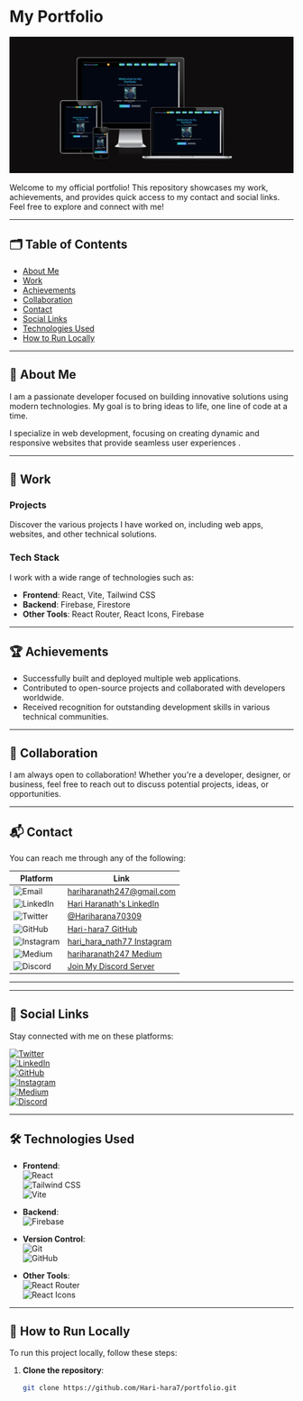 #  My Portfolio

![Portfolio Banner](banner.png)

Welcome to my official portfolio! This repository showcases my work, achievements, and provides quick access to my contact and social links. Feel free to explore and connect with me!

---

## 🗂 Table of Contents
- [About Me](#about-me)
- [Work](#work)
- [Achievements](#achievements)
- [Collaboration](#collaboration)
- [Contact](#contact)
- [Social Links](#social-links)
- [Technologies Used](#technologies-used)
- [How to Run Locally](#how-to-run-locally)

---

## 👤 About Me

I am a passionate developer focused on building innovative solutions using modern technologies. My goal is to bring ideas to life, one line of code at a time.

I specialize in web development, focusing on creating dynamic and responsive websites that provide seamless user experiences .

---

## 💼 Work

### Projects
Discover the various projects I have worked on, including web apps, websites, and other technical solutions.

### Tech Stack
I work with a wide range of technologies such as:
- **Frontend**: React, Vite, Tailwind CSS
- **Backend**: Firebase, Firestore
- **Other Tools**: React Router, React Icons, Firebase

---

## 🏆 Achievements
- Successfully built and deployed multiple web applications.
- Contributed to open-source projects and collaborated with developers worldwide.
- Received recognition for outstanding development skills in various technical communities.

---

## 🤝 Collaboration

I am always open to collaboration! Whether you're a developer, designer, or business, feel free to reach out to discuss potential projects, ideas, or opportunities.

---

## 📬 Contact

You can reach me through any of the following:

| Platform    | Link |
|------------|------|
| ![Email](https://img.shields.io/badge/Email-hariharanath247@gmail.com-informational?style=flat&logo=gmail) | [hariharanath247@gmail.com](mailto:hariharanath247@gmail.com) |
| ![LinkedIn](https://img.shields.io/badge/LinkedIn-Connect-blue?style=flat&logo=linkedin) | [Hari Haranath's LinkedIn](https://www.linkedin.com/in/hari-hara-nath-a13583282/) |
| ![Twitter](https://img.shields.io/badge/Twitter-@Hariharana70309-blue?style=flat&logo=twitter) | [@Hariharana70309](https://x.com/Hariharana70309) |
| ![GitHub](https://img.shields.io/badge/GitHub-Hari--hara7-black?style=flat&logo=github) | [Hari-hara7 GitHub](https://github.com/Hari-hara7) |
| ![Instagram](https://img.shields.io/badge/Instagram-@hari_hara_nath77-pink?style=flat&logo=instagram) | [hari_hara_nath77 Instagram](https://instagram.com/hari_hara_nath77) |
| ![Medium](https://img.shields.io/badge/Medium-Follow-green?style=flat&logo=medium) | [hariharanath247 Medium](https://medium.com/@hariharanath247) |
| ![Discord](https://img.shields.io/badge/Discord-Join%20Server-blueviolet?style=flat&logo=discord) | [Join My Discord Server](https://discord.gg/Xn8uyh4Js) |

---


---

## 🔗 Social Links

Stay connected with me on these platforms:

[![Twitter](https://img.shields.io/badge/Twitter-Follow-blue?style=flat&logo=twitter)](https://x.com/Hariharana70309)  
[![LinkedIn](https://img.shields.io/badge/LinkedIn-Connect-blue?style=flat&logo=linkedin)](https://www.linkedin.com/in/hari-hara-nath-a13583282/)  
[![GitHub](https://img.shields.io/badge/GitHub-Follow-black?style=flat&logo=github)](https://github.com/Hari-hara7)  
[![Instagram](https://img.shields.io/badge/Instagram-Follow-pink?style=flat&logo=instagram)](https://instagram.com/hari_hara_nath77)  
[![Medium](https://img.shields.io/badge/Medium-Follow-green?style=flat&logo=medium)](https://medium.com/@hariharanath247)  
[![Discord](https://img.shields.io/badge/Discord-Join%20Server-blueviolet?style=flat&logo=discord)](https://discord.gg/Xn8uyh4Js)

---

## 🛠️ Technologies Used

- **Frontend**:  
  ![React](https://img.shields.io/badge/React-20232A?style=flat&logo=react&logoColor=61DAFB)  
  ![Tailwind CSS](https://img.shields.io/badge/Tailwind_CSS-38B2AC?style=flat&logo=tailwind-css&logoColor=white)  
  ![Vite](https://img.shields.io/badge/Vite-646CFF?style=flat&logo=vite&logoColor=white)

- **Backend**:  
  ![Firebase](https://img.shields.io/badge/Firebase-FFCA28?style=flat&logo=firebase&logoColor=white)

- **Version Control**:  
  ![Git](https://img.shields.io/badge/Git-F05032?style=flat&logo=git&logoColor=white)  
  ![GitHub](https://img.shields.io/badge/GitHub-181717?style=flat&logo=github&logoColor=white)

- **Other Tools**:  
  ![React Router](https://img.shields.io/badge/React_Router-CA4245?style=flat&logo=react-router&logoColor=white)  
  ![React Icons](https://img.shields.io/badge/React_Icons-61DAFB?style=flat&logo=react&logoColor=white)

---

## 📜 How to Run Locally

To run this project locally, follow these steps:

1. **Clone the repository**:
   ```bash
   git clone https://github.com/Hari-hara7/portfolio.git
